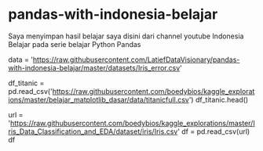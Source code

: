 # pandas-with-indonesia-belajar

Saya menyimpan hasil belajar saya disini dari channel youtube Indonesia Belajar pada serie belajar Python Pandas






data = 'https://raw.githubusercontent.com/LatiefDataVisionary/pandas-with-indonesia-belajar/master/datasets/Iris_error.csv'


df_titanic = pd.read_csv('https://raw.githubusercontent.com/boedybios/kaggle_explorations/master/belajar_matplotlib_dasar/data/titanicfull.csv')
df_titanic.head()

url = 'https://raw.githubusercontent.com/boedybios/kaggle_explorations/master/Iris_Data_Classification_and_EDA/dataset/iris/Iris.csv'
df = pd.read_csv(url)
df
